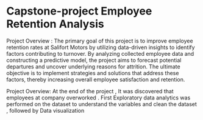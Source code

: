# Capstone-project Employee Retention Analysis
Project Overview :
The primary goal of this project is to improve employee retention rates at Salifort Motors by utilizing data-driven insights to identify factors contributing to turnover. By analyzing collected employee data and constructing a predictive model, the project aims to forecast potential departures and uncover underlying reasons for attrition. The ultimate objective is to implement strategies and solutions that address these factors, thereby increasing overall employee satisfaction and retention.

Project Overview:
At the end of the project , It was discovered that employees at company overworked . 
First Exploratory data analytics was performed on the dataset to understand the variables and clean the dataset , followed by Data visualization 

